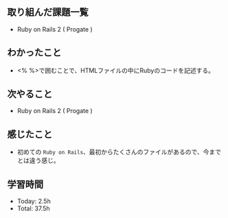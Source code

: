## 取り組んだ課題一覧
- Ruby on Rails 2 ( Progate ) 
## わかったこと
- <% %>で囲むことで、HTMLファイルの中にRubyのコードを記述する。
## 次やること
- Ruby on Rails 2 ( Progate )
## 感じたこと
- 初めての ```Ruby on Rails```、最初からたくさんのファイルがあるので、今までとは違う感じ。
## 学習時間
- Today: 2.5h
- Total: 37.5h
